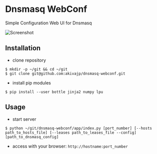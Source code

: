 # Dnsmasq WebConf

Simple Configuration Web UI for Dnsmasq

![Screenshot](https://user-images.githubusercontent.com/4126355/70373854-96a87080-192f-11ea-8c5e-673323248b6d.png)

## Installation

* clone repository

```shell
$ mkdir -p ~/git && cd ~/git
$ git clone git@github.com:akivajp/dnsmasq-webconf.git
```

* install pip modules 

```
$ pip install --user bottle jinja2 numpy lpu
```

## Usage

* start server

```
$ python ~/git/dnsmasq-webconf/app/index.py [port_number] [--hosts path_to_hosts_file] [--leases path_to_leases_file --config] [path_to_dnsmasq_config]
```

* access with your browser: `http://hostname:port_number`
